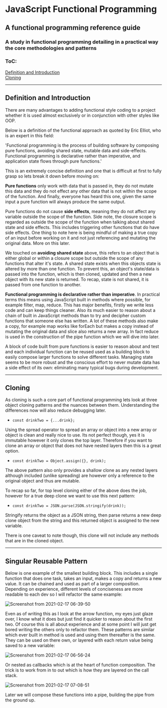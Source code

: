 # JavaScript Functional Programming 

## A functional programming reference guide 

### A study in functional programming detailing in a practical way the core methodologies and patterns

### ToC:

[Definition and Introduction](#Definition-and-Introduction)<br>
[Cloning](#Cloning)

------------------------------------------------------------------------------------------------------------------------------


## Definition and Introduction
There are many advantages to adding functional style coding to a project whether it is used almost exclusively or in conjunction with other styles like OOP.

Below is a definition of the functional approach as quoted by Eric Elliot, who is an expert in this field:

'Functional programming is the process of building software by composing pure functions, avoiding shared state, mutable data and side-effects. Functional programming is declarative rather than imperative, and application state flows through pure functions.'

This is an extremely concise definition and one that is difficult at first to fully grasp so lets break it down before moving on:

**Pure functions** only work with data that is passed in, they do not mutate this data and they do not effect any other data that is not within the scope of the function. And finally, everyone has heard this one, given the same input a pure function will always produce the same output.

Pure functions do not cause **side effects**, meaning they do not affect any variable outside the scope of the function. Side note, the closure scope is regarded as outside the scope of the function when talking about shared state and side effects.  This includes triggering other functions that do have side effects.  One thing to note here is being mindful of making a true copy of an input before working on it and not just referencing and mutating the original data. More on this later.  

We touched on **avoiding shared state** above, this refers to an object that is either global or within a closure scope but outside the scope of any functions that alter it's state.  A shared state exists when this objects state is altered by more than one function.  To prevent this, an object's state/data is passed into the function, which is then cloned, updated and then a new object with its new state is returned.  To recap, state is not shared, it is passed from one function to another.

**Functional programming is declarative rather than imperative**. In practical terms this means using JavaScript built in methods where possible, for example filter, map, reduce.  This has major benefits, firstly we write less code and can keep things cleaner. Also its much easier to reason about a chain of built in JavaScript methods than to try and decipher custom functions that someone else has written.  A lot of these methods also make a copy, for example map works like forEach but makes a copy instead of mutating the original data and slice also returns a new array.  In fact reduce is used in the construction of the pipe function which we will dive into later. 

A block of code built from pure functions is easier to reason about and test and each individual function can be reused used as a building block to easily compose larger functions to solve different tasks.  Managing state seems to be more robust and the conscious effort to never mutate data has a side effect of its own: eliminating many typical bugs during development.

-----------------------------------------------------------------------------------------------------------------------------

## Cloning
As cloning is such a core part of functional programming lets look at three object cloning patterns and the nuances between them. Understanding the differences now will also reduce debugging later. 

- `const drinkTwo = {...drink};`

Using the spread operator to spread an array or object into a new array or object is clean and really nice to use.  Its not perfect though, yes it is immutable however it only clones the top layer.  Therefore if you want to clone an array or object that does not have nested layers then this is a great option.

- `const drinkTwo = Object.assign({}, drink);`

The above pattern also only provides a shallow clone as any nested layers although included (unlike spreading) are however only a reference to the original object and thus are mutable.

To recap so far, for top level cloning either of the above does the job, however for a true deep clone we want to use this next pattern:

- `const drinkTwo = JSON.parse(JSON.stringify(drink));`

Stringify returns the object as a JSON string, then parse returns a new deep clone object from the string and this returned object is assigned to the new variable.

There is one caveat to note though, this clone will not include any methods that are in the cloned object.

----------------------------------------------------------------------------

## Singular Reusable Pattern

Below is one example of the smallest building block.  This includes a single function that does one task, takes an input, makes a copy and returns a new value. It can be chained and used as part of a larger composition.  Depending on experience, different levels of conciseness are more readable to each dev so I will refactor the same example:

![Screenshot from 2021-02-17 06-39-50](https://user-images.githubusercontent.com/73107656/108165778-09dc7380-70eb-11eb-98ef-fc178955dbee.png)

Even as of writing this as I look at the arrow function, my eyes just glaze over, I know what it does but just find it quicker to reason about the first two. Of course this is all about experience and at some point I will just get bored writing the others only to refactor them. These patterns are similar which ever built in method is used and using them thereafter is the same. They can be used on there own, or layered with each return value being saved to a new variable:

![Screenshot from 2021-02-17 06-56-24](https://user-images.githubusercontent.com/73107656/108167235-48732d80-70ed-11eb-9bc3-4bd706ad91d9.png)

Or nested as callbacks which is at the heart of function composition.  The trick is to work from in to out which is how they are layered on the call stack.    

![Screenshot from 2021-02-17 07-08-51](https://user-images.githubusercontent.com/73107656/108168759-bcaed080-70ef-11eb-8631-7c86c6ecce2d.png)

Later we will compose these functions into a pipe, building the pipe from the ground up.

